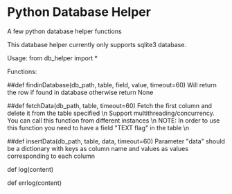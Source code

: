 Python Database Helper
======================

A few python database helper functions

This database helper currently only supports sqlite3 database.

Usage: from db_helper import *

Functions:

##def findinDatabase(db_path, table, field, value, timeout=60)
Will return the row if found in database otherwise return None

##def fetchData(db_path, table, timeout=60)
Fetch the first column and delete it from the table specified \n
Support multithreading/concurrency. You can call this function from different instances \n
NOTE: In order to use this function you need to have a field "TEXT flag" in the table \n

##def insertData(db_path, table, data, timeout=60)
Parameter "data" should be a dictionary with keys as column name and values as values
corresponding to each column

def log(content)

def errlog(content)

